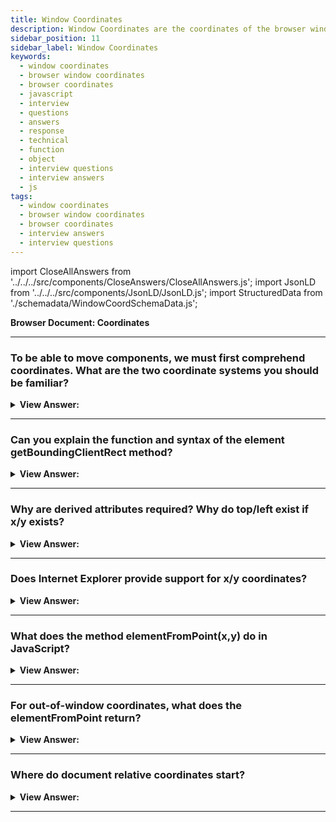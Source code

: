 ```yaml
---
title: Window Coordinates
description: Window Coordinates are the coordinates of the browser window. They are relative to the top left corner of the browser window. - JavaScript Interview Questions & Answers
sidebar_position: 11
sidebar_label: Window Coordinates
keywords:
  - window coordinates
  - browser window coordinates
  - browser coordinates
  - javascript
  - interview
  - questions
  - answers
  - response
  - technical
  - function
  - object
  - interview questions
  - interview answers
  - js
tags:
  - window coordinates
  - browser window coordinates
  - browser coordinates
  - interview answers
  - interview questions
---
```


import CloseAllAnswers from '../../../src/components/CloseAnswers/CloseAllAnswers.js';
import JsonLD from '../../../src/components/JsonLD/JsonLD.js';
import StructuredData from './schemadata/WindowCoordSchemaData.js';

<JsonLD data={StructuredData} />

<head>
  <title>Window Coordinates | JavaScript Frontend Phone Interview</title>
</head>

**Browser Document: Coordinates**

<CloseAllAnswers />

---

### To be able to move components, we must first comprehend coordinates. What are the two coordinate systems you should be familiar?

<details>
  <summary><strong>View Answer:</strong></summary>
  <div>
  <div><strong>Interview Response:</strong> Most JavaScript methods work with one of two coordinate systems: relative to the window and document coordinate systems. We indicate these coordinates as clientX/clientY relative to the window — similar to position:fixed, derived from the window top/left edge. We identify them as pageX/pageY relative to the document — analogous to position:absolute in the document root, derived from the document top/left edge. When the page scrolls to the bottom, these coordinates equal each other, thus the top/left corner of the window matches the top/left corner of the content.However, as the document moves, the window-relative coordinates of elements change as they travel across the window, but the document-relative coordinates remain constant.
    </div>
  </div>
</details>

---

### Can you explain the function and syntax of the element getBoundingClientRect method?

<details>
  <summary><strong>View Answer:</strong></summary>
  <div>
  <div><strong>Interview Response:</strong> The Element.getBoundingClientRect() function produces a DOMRect object with information about an element's size and location in relation to the viewport. The result returned is a DOMRect object, which is the smallest rectangle that contains the whole element, including padding and border-width.</div><br />
  <div><strong>Technical Response:</strong> The Element.getBoundingClientRect() function produces a DOMRect object with information about an element's size and location in relation to the viewport. The result returned is a DOMRect object, which is the smallest rectangle that contains the whole element, including padding and border-width. The attributes left, top, right, bottom, x, y, width, and height indicate the total location and size of the rectangle in pixels. Other than width and height, all attributes are relative to the top-left corner of the viewport. The width and height attributes of the DOMRect object returned by the method include not only the content width/height but also the padding and border-width. The standard box-model would be the element's width or height + padding + border-width. However, if the element has box-sizing: border-box set, this will be directly equal to its width or height. The returned result is the union of the rectangles returned by getClientRects() for the element, i.e. the CSS border-boxes for the element.
  </div><br />
  <div><strong className="codeExample">Code Example:</strong><br /><br />

<strong>Syntax: </strong> domRect = element.getBoundingClientRect();<br /><br />

  <div></div>

```html
<head>
  <style>
    div {
      width: 400px;
      height: 200px;
      padding: 20px;
      margin: 50px auto;
      background: purple;
    }
  </style>
</head>
<body>
  <div></div>
  <script>
    let elem = document.querySelector('div');
    let rect = elem.getBoundingClientRect();
    for (var key in rect) {
      if (typeof rect[key] !== 'function') {
        let para = document.createElement('p');
        para.textContent = `${key} : ${rect[key]}`;
        document.body.appendChild(para);
      }
    }
  </script>
</body>

<!-- 
  RETURNED VALUES:
  x : 146.5454559326172
  y : 50 
  width : 440 includes the style width of 400px and the padding 20px times two
  height : 240
  top : 50
  right : 586.5454559326172
  bottom : 290
  left : 146.5454559326172
-->
```

:::note
If box-sizing: border-box is set for the element this would be directly equal to its width or height. The returned result is the union of the rectangles returned by getClientRects() for the element, i.e. the CSS border-boxes connected with the element.
:::

  </div>
  </div>
</details>

---

### Why are derived attributes required? Why do top/left exist if x/y exists?

<details>
  <summary><strong>View Answer:</strong></summary>
  <div>
  <div><strong>Interview Response:</strong> A rectangle gets mathematically defined by its beginning point (x,y) and direction vector (width, height). As a result, the extra derived properties top/left gets provided for convenience.</div><br />
  <div><strong>Technical Response:</strong> A rectangle gets mathematically defined by its beginning point (x,y) and direction vector (width, height). As a result, the extra derived properties get provided as a convenience. Technically, width/height can be negative, allowing for a "directed" rectangle, such as a mouse selection with correctly indicated start and end points. Negative width/height values indicate that the rectangle begins at the bottom-right corner and subsequently "grows" leftwards; in this situation, left/top do not equal x/y. However, elem.getBoundingClientRect() always returns positive width/height; we mention negative width/height to explain why these seemingly redundant values do not end in duplication.
  </div>
  </div>
</details>

---

### Does Internet Explorer provide support for x/y coordinates?

<details>
  <summary><strong>View Answer:</strong></summary>
  <div>
  <div><strong>Interview Response:</strong> For historical reasons, Internet Explorer does not support x/y attributes. So we can either create a polyfill (add getters to DomRect.prototype) or just use top/left, which remain the same as x/y for positive width/height, especially in the result elem. getBoundingClientRect().
    </div>
  </div>
</details>

---

### What does the method elementFromPoint(x,y) do in JavaScript?

<details>
  <summary><strong>View Answer:</strong></summary>
  <div>
  <div><strong>Interview Response:</strong> The document.elementFromPoint(x, y) method returns the most nested element at the window coordinates (x, y).</div><br />
  <div><strong>Technical Response:</strong> The Document object's elementFromPoint() function returns the topmost Element at the supplied coordinates (relative to the viewport). If the element at the provided location belongs to another document (for example, the document of an &#8249;iframe&#8250;), the parent element of that document (the &#8249;iframe&#8250; itself) is returned. If the element at the provided location contains anonymous or XBL produced content, such as scroll bars in a textbox, the first non-anonymous ancestral element (the textbox) is returned.
  </div><br />
  <div><strong className="codeExample">Code Example:</strong><br /><br />

<strong>Syntax: </strong> let elem = document.elementFromPoint(x, y); <br /><br />

  <div></div>

```js
let centerX = document.documentElement.clientWidth / 2;
let centerY = document.documentElement.clientHeight / 2;

let elem = document.elementFromPoint(centerX, centerY);

elem.style.background = 'red';
alert(elem.tagName);
```

  </div>
  </div>
</details>

---

### For out-of-window coordinates, what does the elementFromPoint return?

<details>
  <summary><strong>View Answer:</strong></summary>
  <div>
  <div><strong>Interview Response:</strong> The method document. elementFromPoint(x,y) is only useful if (x,y) are within the viewable region. It returns null if any of the coordinates is negative or exceeds the window width/height.
    </div><br />
  <div><strong className="codeExample">Code Example:</strong><br /><br />

  <div></div>

```js
let elem = document.elementFromPoint(x, y);
// if the coordinates happen to be out of the window, then elem = null
elem.style.background = ''; // Error!
```

  </div>
  </div>
</details>

---

### Where do document relative coordinates start?

<details>
  <summary><strong>View Answer:</strong></summary>
  <div>
  <div><strong>Interview Response:</strong> Document-relative coordinates begin at the upper-left corner of the document rather than the window. Window coordinates are equivalent to position:fixed in CSS, but document coordinates are equivalent to position:absolute on top.
    </div>
  </div>
</details>

---

